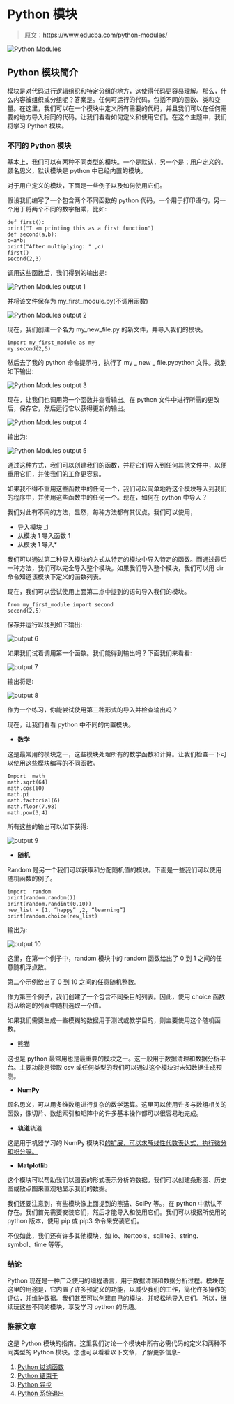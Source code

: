 # Python 模块

> 原文：<https://www.educba.com/python-modules/>

![Python Modules](img/9659dc4c830b768bebe581d9c9ae59bd.png)



## Python 模块简介

模块是对代码进行逻辑组织和特定分组的地方，这使得代码更容易理解。那么，什么内容被组织或分组呢？答案是。任何可运行的代码，包括不同的函数、类和变量。在这里，我们可以在一个模块中定义所有需要的代码，并且我们可以在任何需要的地方导入相同的代码。让我们看看如何定义和使用它们。在这个主题中，我们将学习 Python 模块。

### 不同的 Python 模块

基本上，我们可以有两种不同类型的模块。一个是默认，另一个是；用户定义的。顾名思义，默认模块是 python 中已经内置的模块。

对于用户定义的模块，下面是一些例子以及如何使用它们。

假设我们编写了一个包含两个不同函数的 python 代码，一个用于打印语句，另一个用于将两个不同的数字相乘，比如:

```
def first():
print("I am printing this as a first function")
def second(a,b):
c=a*b;
print("After multiplying: " ,c)
first()
second(2,3)
```

调用这些函数后，我们得到的输出是:

![Python Modules output 1](img/d66a168facd6cb70e347c9d49fb24b53.png)



并将该文件保存为 my_first_module.py(不调用函数)

![Python Modules output 2](img/3a34602b4c3313ad2766fe3fa6fe4acb.png)



现在，我们创建一个名为 my_new_file.py 的新文件，并导入我们的模块。

```
import my_first_module as my
my.second(2,5)
```

然后去了我的 python 命令提示符，执行了 my _ new _ file.pypython 文件。找到如下输出:

![Python Modules output 3](img/5fb4efb1f218cce843bf532c71dae7f5.png)



现在，让我们也调用第一个函数并查看输出。在 python 文件中进行所需的更改后，保存它，然后运行它以获得更新的输出。

![Python Modules output 4](img/d39f0a900179133eb476f5e82931ec95.png)



输出为:

![Python Modules output 5](img/0da31c696bd583e9603a25c1f808432c.png)



通过这种方式，我们可以创建我们的函数，并将它们导入到任何其他文件中，以便重用它们，并使我们的工作更容易。

如果我不得不重用这些函数中的任何一个，我们可以简单地将这个模块导入到我们的程序中，并使用这些函数中的任何一个。现在，如何在 python 中导入？

我们对此有不同的方法，显然，每种方法都有其优点。我们可以使用，

*   导入模块 _1
*   从模块 1 导入函数 1
*   从模块 1 导入*

我们可以通过第二种导入模块的方式从特定的模块中导入特定的函数。而通过最后一种方法，我们可以完全导入整个模块。如果我们导入整个模块，我们可以用 dir 命令知道该模块下定义的函数列表。

现在，我们可以尝试使用上面第二点中提到的语句导入我们的模块。

```
from my_first_module import second
second(2,5)
```

保存并运行以找到如下输出:

![output 6](img/737ccb7a199c3420dd7c7dd6d3f8dcd9.png)



如果我们试着调用第一个函数。我们能得到输出吗？下面我们来看看:

![output 7](img/482f10dee2c1d159921a62ce8edb6ad3.png)



输出将是:

![output 8](img/0a5231035980e887c47d89525f385c31.png)



作为一个练习，你能尝试使用第三种形式的导入并检查输出吗？

现在，让我们看看 python 中不同的内置模块。

*   **数学**

这是最常用的模块之一，这些模块处理所有的数学函数和计算。让我们检查一下可以使用这些模块编写的不同函数。

```
Import  math
math.sqrt(64)
math.cos(60)
math.pi
math.factorial(6)
math.floor(7.98)
math.pow(3,4)
```

所有这些的输出可以如下获得:

![output 9](img/8cfaf154f764ab9cd3538f2e1e61cdce.png)



*   **随机**

Random 是另一个我们可以获取和分配随机值的模块。下面是一些我们可以使用随机函数的例子。

```
import  random
print(random.random())
print(random.randint(0,10))
new_list = [1, “happy” ,2, “learning”]
print(random.choice(new_list)
```

输出为:

![output 10](img/171c2c838cf367fe5d1d2aaba0fb8390.png)



这里，在第一个例子中，random 模块中的 random 函数给出了 0 到 1 之间的任意随机浮点数。

第二个示例给出了 0 到 10 之间的任意随机整数。

作为第三个例子，我们创建了一个包含不同条目的列表。因此，使用 choice 函数将从给定的列表中随机选取一个值。

如果我们需要生成一些模糊的数据用于测试或教学目的，则主要使用这个随机函数。

*   熊猫

这也是 python 最常用也是最重要的模块之一。这一般用于数据清理和数据分析平台。主要功能是读取 csv 或任何类型的我们可以通过这个模块对未知数据生成预测。

*   **NumPy**

顾名思义，可以用多维数组进行复杂的数学运算。这里可以使用许多与数组相关的函数，像切片、数组索引和矩阵中的许多基本操作都可以很容易地完成。

*   **轨道**轨道

这是用于机器学习的 NumPy 模块和[的扩展，可以求解线性代数表达式，执行微分和积分等。](https://www.educba.com/what-is-machine-learning/)

*   **Matplotlib**

这个模块可以帮助我们以图表的形式表示分析的数据。我们可以创建条形图、历史图或散点图来直观地显示我们的数据。

我们还要注意到，有些模块像上面提到的熊猫、SciPy 等。，在 python 中默认不存在。我们首先需要安装它们，然后才能导入和使用它们。我们可以根据所使用的 python 版本，使用 pip 或 pip3 命令来安装它们。

不仅如此，我们还有许多其他模块，如 io、itertools、sqllite3、string、symbol、time 等等。

### 结论

Python 现在是一种广泛使用的编程语言，用于数据清理和数据分析过程。模块在这里的用途是，它内置了许多预定义的功能，以减少我们的工作，简化许多操作的评估，并维护数据。我们甚至可以创建自己的模块，并轻松地导入它们。所以，继续玩这些不同的模块，享受学习 python 的乐趣。

### 推荐文章

这是 Python 模块的指南。这里我们讨论一个模块中所有必需代码的定义和两种不同类型的 Python 模块。您也可以看看以下文章，了解更多信息–

1.  [Python 过滤函数](https://www.educba.com/python-filter-function/)
2.  [Python 结束于](https://www.educba.com/python-endswith/)
3.  [Python 异步](https://www.educba.com/python-async/)
4.  [Python 系统退出](https://www.educba.com/python-systemexit/)






